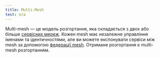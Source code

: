 ```yaml
---
title: Multi-Mesh
test: n/a
---
```


Multi-mesh — це модель розгортання, яка складається з двох або більше [сервісних мереж](/docs/reference/glossary/#service-mesh). Кожен mesh має незалежне управління іменами та ідентичностями, але ви можете експонувати сервіси між mesh за допомогою [федерації mesh](/docs/reference/glossary/#mesh-federation). Отримане розгортання є multi-mesh розгортанням.
